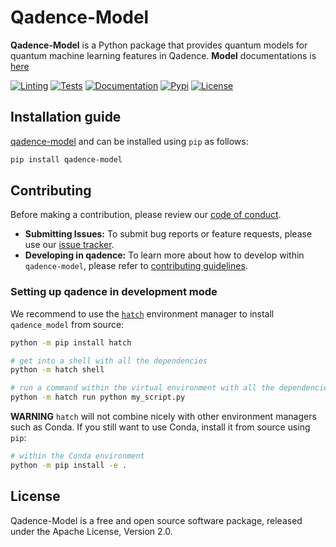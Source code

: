 # Qadence-Model

**Qadence-Model** is a Python package that provides quantum models for quantum machine learning features in Qadence. **Model** documentations is [here](https://pasqal-io.github.io/qadence-model/latest/)

[![Linting](https://github.com/pasqal-io/qadence-model/actions/workflows/lint.yml/badge.svg)](https://github.com/pasqal-io/qadence-model/actions/workflows/lint.yml)
[![Tests](https://github.com/pasqal-io/qadence-model/actions/workflows/test.yml/badge.svg)](https://github.com/pasqal-io/qadence-model/actions/workflows/test.yml)
[![Documentation](https://github.com/pasqal-io/qadence-model/actions/workflows/build_docs.yml/badge.svg)](https://pasqal-io.github.io/qadence-model/latest)
[![Pypi](https://badge.fury.io/py/qadence-model.svg)](https://pypi.org/project/qadence-model/)
[![License](https://img.shields.io/badge/License-Apache_2.0-blue.svg)](https://opensource.org/licenses/Apache-2.0)


## Installation guide

[qadence-model](https://pypi.org/project/qadence-model/) and can be installed using `pip` as follows:

```bash
pip install qadence-model
```

## Contributing

Before making a contribution, please review our [code of conduct](docs/CODE_OF_CONDUCT.md).

- **Submitting Issues:** To submit bug reports or feature requests, please use our [issue tracker](https://github.com/pasqal-io/qadence-model/issues).
- **Developing in qadence:** To learn more about how to develop within `qadence-model`, please refer to [contributing guidelines](docs/CONTRIBUTING.md).

### Setting up qadence in development mode

We recommend to use the [`hatch`](https://hatch.pypa.io/latest/) environment manager to install `qadence_model` from source:

```bash
python -m pip install hatch

# get into a shell with all the dependencies
python -m hatch shell

# run a command within the virtual environment with all the dependencies
python -m hatch run python my_script.py
```

**WARNING**
`hatch` will not combine nicely with other environment managers such as Conda. If you still want to use Conda,
install it from source using `pip`:

```bash
# within the Conda environment
python -m pip install -e .
```


## License
Qadence-Model is a free and open source software package, released under the Apache License, Version 2.0.

